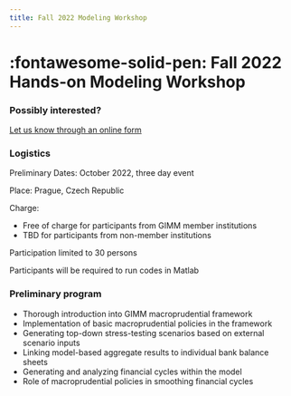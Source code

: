 ```yaml
--- 
title: Fall 2022 Modeling Workshop
---
```


# :fontawesome-solid-pen: Fall 2022 Hands-on Modeling Workshop

### Possibly interested?

[Let us know through an online form](https://forms.monday.com/forms/ca9e6c480ec5d2f37aeb7497408d8d4c?r=use1)


### Logistics

Preliminary Dates:  October 2022, three day event

Place: Prague, Czech Republic

Charge: 

* Free of charge for participants from GIMM member institutions
* TBD for participants from non-member institutions

Participation limited to 30 persons

Participants will be required to run codes in Matlab

### Preliminary program

 * Thorough introduction into GIMM macroprudential framework
 * Implementation of basic macroprudential policies in the framework
 * Generating top-down stress-testing scenarios based on external scenario inputs
 * Linking model-based aggregate results to individual bank balance sheets
 * Generating and analyzing financial cycles within the model
 * Role of macroprudential policies in smoothing financial cycles
 
 
 

